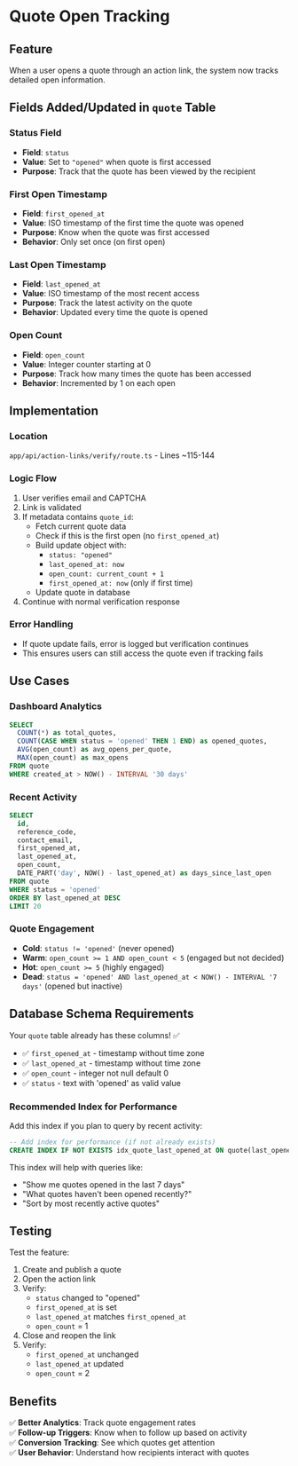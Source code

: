 # Quote Open Tracking

## Feature
When a user opens a quote through an action link, the system now tracks detailed open information.

## Fields Added/Updated in `quote` Table

### Status Field
- **Field**: `status`
- **Value**: Set to `"opened"` when quote is first accessed
- **Purpose**: Track that the quote has been viewed by the recipient

### First Open Timestamp
- **Field**: `first_opened_at`
- **Value**: ISO timestamp of the first time the quote was opened
- **Purpose**: Know when the quote was first accessed
- **Behavior**: Only set once (on first open)

### Last Open Timestamp
- **Field**: `last_opened_at`
- **Value**: ISO timestamp of the most recent access
- **Purpose**: Track the latest activity on the quote
- **Behavior**: Updated every time the quote is opened

### Open Count
- **Field**: `open_count`
- **Value**: Integer counter starting at 0
- **Purpose**: Track how many times the quote has been accessed
- **Behavior**: Incremented by 1 on each open

## Implementation

### Location
`app/api/action-links/verify/route.ts` - Lines ~115-144

### Logic Flow
1. User verifies email and CAPTCHA
2. Link is validated
3. If metadata contains `quote_id`:
   - Fetch current quote data
   - Check if this is the first open (no `first_opened_at`)
   - Build update object with:
     - `status: "opened"`
     - `last_opened_at: now`
     - `open_count: current_count + 1`
     - `first_opened_at: now` (only if first time)
   - Update quote in database
4. Continue with normal verification response

### Error Handling
- If quote update fails, error is logged but verification continues
- This ensures users can still access the quote even if tracking fails

## Use Cases

### Dashboard Analytics
```sql
SELECT 
  COUNT(*) as total_quotes,
  COUNT(CASE WHEN status = 'opened' THEN 1 END) as opened_quotes,
  AVG(open_count) as avg_opens_per_quote,
  MAX(open_count) as max_opens
FROM quote
WHERE created_at > NOW() - INTERVAL '30 days'
```

### Recent Activity
```sql
SELECT 
  id,
  reference_code,
  contact_email,
  first_opened_at,
  last_opened_at,
  open_count,
  DATE_PART('day', NOW() - last_opened_at) as days_since_last_open
FROM quote
WHERE status = 'opened'
ORDER BY last_opened_at DESC
LIMIT 20
```

### Quote Engagement
- **Cold**: `status != 'opened'` (never opened)
- **Warm**: `open_count >= 1 AND open_count < 5` (engaged but not decided)
- **Hot**: `open_count >= 5` (highly engaged)
- **Dead**: `status = 'opened' AND last_opened_at < NOW() - INTERVAL '7 days'` (opened but inactive)

## Database Schema Requirements

Your `quote` table already has these columns! ✅
- ✅ `first_opened_at` - timestamp without time zone
- ✅ `last_opened_at` - timestamp without time zone  
- ✅ `open_count` - integer not null default 0
- ✅ `status` - text with 'opened' as valid value

### Recommended Index for Performance

Add this index if you plan to query by recent activity:

```sql
-- Add index for performance (if not already exists)
CREATE INDEX IF NOT EXISTS idx_quote_last_opened_at ON quote(last_opened_at DESC);
```

This index will help with queries like:
- "Show me quotes opened in the last 7 days"
- "What quotes haven't been opened recently?"
- "Sort by most recently active quotes"

## Testing

Test the feature:
1. Create and publish a quote
2. Open the action link
3. Verify:
   - `status` changed to "opened"
   - `first_opened_at` is set
   - `last_opened_at` matches `first_opened_at`
   - `open_count` = 1
4. Close and reopen the link
5. Verify:
   - `first_opened_at` unchanged
   - `last_opened_at` updated
   - `open_count` = 2

## Benefits

✅ **Better Analytics**: Track quote engagement rates  
✅ **Follow-up Triggers**: Know when to follow up based on activity  
✅ **Conversion Tracking**: See which quotes get attention  
✅ **User Behavior**: Understand how recipients interact with quotes
